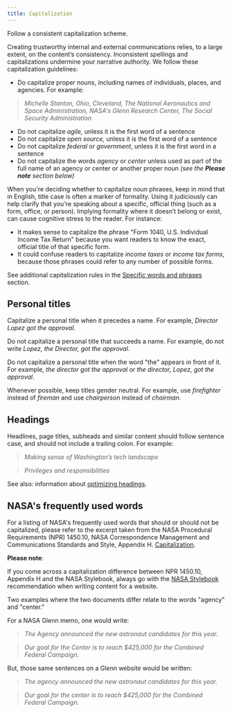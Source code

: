 ```yaml
---
title: Capitalization
---
```


Follow a consistent capitalization scheme.

Creating trustworthy internal and external communications relies, to a large extent, on the content’s consistency. Inconsistent spellings and capitalizations undermine your narrative authority. We follow these capitalization guidelines:

- Do capitalize proper nouns, including names of individuals, places, and agencies. For example:

> _Michelle Stanton, Ohio, Cleveland, The National Aeronautics and Space Administration, NASA's Glenn Research Center, The Social Security Administration_ 

- Do not capitalize _agile,_ unless it is the first word of a sentence
- Do not capitalize _open source,_ unless it is the first word of a sentence
- Do not capitalize _federal_ or _government_, unless it is the first word in a sentence
- Do not capitalize the words _agency_ or _center_ unless used as part of the full name of an agency or center or another proper noun *(see the **Please note** section below)*

When you're deciding whether to capitalize noun phrases, keep in mind that in English, title case is often a marker of formality. Using it judiciously can help clarify that you're speaking about a specific, official thing (such as a form, office, or person). Implying formality where it doesn’t belong or exist, can cause cognitive stress to the reader. For instance:

- It makes sense to capitalize the phrase "Form 1040, U.S. Individual Income Tax Return" because you want readers to know the exact, official title of that specific form.
- It could confuse readers to capitalize _income taxes_ or _income tax forms_, because those phrases could refer to any number of possible forms.

See additional capitalization rules in the [Specific words and phrases](https://pages.18f.gov/content-guide/specific-words-and-phrases/)
section.

## Personal titles

Capitalize a personal title when it precedes a name. For example, *Director Lopez got the approval*. 

Do not capitalize a personal title that succeeds a name. For example, do not write *Lopez, the Director, got the approval*.

Do not capitalize a personal title when the word "the" appears in front of it. For example, *the director got the approval* or *the director, Lopez, got the approval*.

Whenever possible, keep titles gender neutral. For example, use *firefighter* instead of *fireman* and use *chairperson* instead of *chairman*.

## Headings

Headlines, page titles, subheads and similar content should follow sentence case, and should not include a trailing colon. For example:

> _Making sense of Washington’s tech landscape_  

> _Privileges and responsibilities_

See also: information about [optimizing headings](../headings-and-titles/).

## NASA's frequently used words 

For a listing of NASA's frequently used words that should or should not be capitalized, please refer to the excerpt taken from the NASA Procedural Requirements (NPR) 1450.10, NASA Correspondence Management and Communications Standards and Style, Appendix H. [Capitalization](https://nodis3.gsfc.nasa.gov/displayDir.cfm?Internal_ID=N_PR_1450_010D_&page_name=AppendixH).

**Please note**:

 If you come across a capitalization difference between NPR 1450.10, Appendix H and the NASA Stylebook, always go with the [NASA Stylebook](http://communications.nasa.gov/sites/communications.nasa.gov/files/files/NASA%20Stylebook%20Rev%207%20-%20March%202017.docx) recommendation when writing content for a website. 
 
Two examples where the two documents differ relate to the words "agency" and "center."

For a NASA Glenn memo, one would write:

>_The Agency announced the new astronaut candidates for this year._ 

>_Our goal for the Center is to reach $425,000 for the Combined Federal Campaign._

But, those same sentences on a Glenn website would be written:

>_The agency announced the new astronaut candidates for this year._

>_Our goal for the center is to reach $425,000 for the Combined Federal Campaign._


